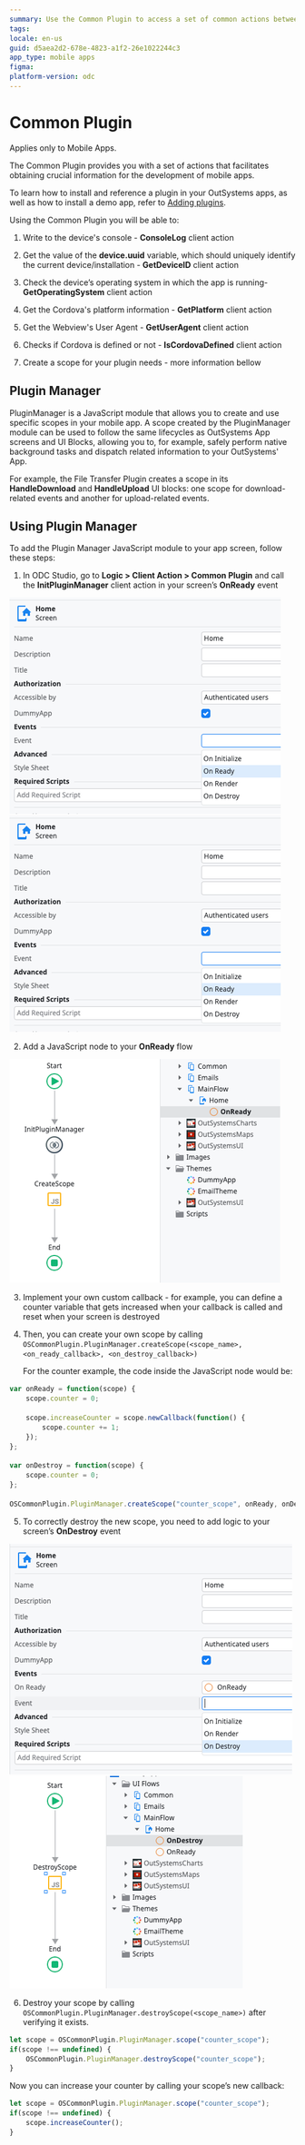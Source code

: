 ```yaml
---
summary: Use the Common Plugin to access a set of common actions between all mobile apps.
tags:
locale: en-us
guid: d5aea2d2-678e-4823-a1f2-26e1022244c3
app_type: mobile apps
figma: 
platform-version: odc
---
```

# Common Plugin

<div class="info" markdown="1">

Applies only to Mobile Apps.

</div>

The Common Plugin provides you with a set of actions that facilitates obtaining crucial information for the development of mobile apps.

<div class="info" markdown="1">

To learn how to install and reference a plugin in your OutSystems apps, as well as how to install a demo app, refer to  [Adding plugins](../intro.md#adding-plugins).

</div>

Using the Common Plugin you will be able to:

1. Write to the device's console - **ConsoleLog** client action

2. Get the value of the **device.uuid** variable, which should uniquely identify the current device/installation - **GetDeviceID** client action

3. Check the device’s operating system in which the app is running- **GetOperatingSystem** client action

4. Get the Cordova's platform information - **GetPlatform** client action

5. Get the Webview's User Agent - **GetUserAgent** client action

6. Checks if Cordova is defined or not - **IsCordovaDefined** client action

7. Create a scope for your plugin needs - more information bellow

## Plugin Manager 

PluginManager is a JavaScript module that allows you to create and use specific scopes in your mobile app. A scope created by the PluginManager module can be used to follow the same lifecycles as OutSystems App screens and UI Blocks, allowing you to, for example, safely perform native background tasks and dispatch related information to your OutSystems' App.

For example, the File Transfer Plugin creates a scope in its **HandleDownload** and **HandleUpload** UI blocks: one scope for download-related events and another for upload-related events. 

## Using Plugin Manager 

To add the Plugin Manager JavaScript module to your app screen, follow these steps:

1. In ODC Studio, go to **Logic > Client Action > Common Plugin**  and call the **InitPluginManager** client action in your screen’s **OnReady** event

![Shows how to add the OnReady event on an Outsystems App screen](images/add-on-ready.png "Adding OnReady event handler in an app screen")
![Shows  InitPluginManager in the OnReady flow](images/add-on-ready.png "Adding InitPluginManager to the OnReady flow")

2. Add a JavaScript node to your **OnReady** flow

![Shows a new JavaScript node, called CreateScope in the OnReady flow](images/add-create-scope.png "Adding CreateScope JavaScript node to the OnReady flow")

3. Implement your own custom callback - for example, you can define a counter variable that gets increased when your callback is called and reset when your screen is destroyed

4. Then, you can create your own scope by calling `OSCommonPlugin.PluginManager.createScope(<scope_name>, <on_ready_callback>, <on_destroy_callback>)`

    For the counter example, the code inside the JavaScript node would be:

```Javascript
var onReady = function(scope) { 
    scope.counter = 0;
   
    scope.increaseCounter = scope.newCallback(function() {
        scope.counter += 1;
    });
};

var onDestroy = function(scope) {
    scope.counter = 0;
};

OSCommonPlugin.PluginManager.createScope("counter_scope", onReady, onDestroy);
```

5. To correctly destroy the new scope, you need to add logic to your screen’s **OnDestroy** event

![Shows how to add the OnDestroy event on an Outsystems App screen](images/add-on-destroy.png "Adding OnDestroy event handler in an app screen")
![Shows a new JavaScript node, called DestroyScope in the OnDestroy flow](images/add-destroy-scope.png "Adding DestroyScope JavaScript node to the OnDestroy flow")

6. Destroy your scope by calling `OSCommonPlugin.PluginManager.destroyScope(<scope_name>)` after verifying it exists.

```Javascript
let scope = OSCommonPlugin.PluginManager.scope("counter_scope");
if(scope !== undefined) {
    OSCommonPlugin.PluginManager.destroyScope("counter_scope");    
}
```

Now you can increase your counter by calling your scope’s new callback:

```Javascript
let scope = OSCommonPlugin.PluginManager.scope("counter_scope");
if(scope !== undefined) {
    scope.increaseCounter();
}
```


